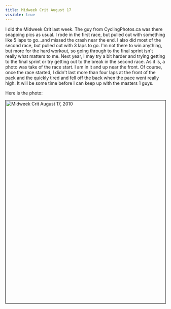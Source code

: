 ---title: Midweek Crit August 17visible: true---I did the Midweek Crit last week. The guy from CyclingPhotos.ca was there snapping pics as usual. I rode in the first race, but pulled out with something like 5 laps to go...and missed the crash near the end. I also did most of the second race, but pulled out with 3 laps to go. I'm not there to win anything, but more for the hard workout, so going through to the final sprint isn't really what matters to me. Next year, I may try a bit harder and trying getting to the final sprint or try getting out to the break in the second race. As it is, a photo was take of the race start. I am in it and up near the front. Of course, once the race started, I didn't last more than four laps at the front of the pack and the quickly tired and fell off the back when the pace went really high. It will be some time before I can keep up with the masters 1 guys.

Here is the photo:

<img style="border-width: 1px; border-style: solid;" src="http://www.canadiancyclist.com/races10/ON/midweek1708/images/MW-August17_003.jpg" alt="Midweek Crit August 17, 2010" width="640" />